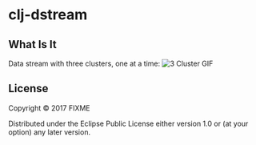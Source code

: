 # clj-dstream

## What Is It


Data stream with three clusters, one at a time: 
![3 Cluster GIF][clustergif]

[clustergif]: https://github.com/ogeagla/clj-dstream/raw/master/src/doc/resources/3-clusters-1-at-a-time/animated-loop.gif "3 Clusters One At A Time"


## License

Copyright © 2017 FIXME

Distributed under the Eclipse Public License either version 1.0 or (at
your option) any later version.
